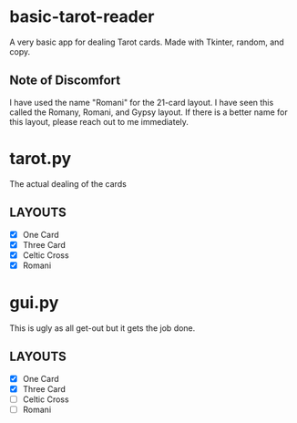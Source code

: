 # basic-tarot-reader
A very basic app for dealing Tarot cards. Made with Tkinter, random, and copy.

## Note of Discomfort

I have used the name "Romani" for the 21-card layout. I have seen this called the Romany, Romani, and Gypsy layout. If there is a better name for this layout, please reach out to me immediately.

# tarot.py
The actual dealing of the cards

## LAYOUTS
* [X] One Card
* [X] Three Card
* [X] Celtic Cross
* [X] Romani

# gui.py

This is ugly as all get-out but it gets the job done.

## LAYOUTS
* [X] One Card
* [X] Three Card
* [ ] Celtic Cross
* [ ] Romani
